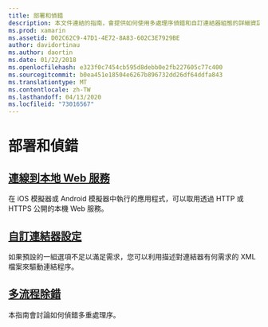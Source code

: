 ```yaml
---
title: 部署和偵錯
description: 本文件連結的指南，會提供如何使用多處理序偵錯和自訂連結器組態的詳細資訊。
ms.prod: xamarin
ms.assetid: D02C62C9-47D1-4E72-8A83-602C3E7929BE
author: davidortinau
ms.author: daortin
ms.date: 01/22/2018
ms.openlocfilehash: e323f0c7454cb595d8debb0e2fb227605c77c400
ms.sourcegitcommit: b0ea451e18504e6267b896732dd26df64ddfa843
ms.translationtype: MT
ms.contentlocale: zh-TW
ms.lasthandoff: 04/13/2020
ms.locfileid: "73016567"
---
```

# <a name="deployment--debugging"></a>部署和偵錯

## <a name="connect-to-local-web-services"></a>[連線到本地 Web 服務](connect-to-local-web-services.md)

在 iOS 模擬器或 Android 模擬器中執行的應用程式，可以取用透過 HTTP 或 HTTPS 公開的本機 Web 服務。

## <a name="custom-linker-configuration"></a>[自訂連結器設定](linker.md)

如果預設的一組選項不足以滿足需求，您可以利用描述對連結器有何需求的 XML 檔案來驅動連結程序。

## <a name="multi-process-debugging"></a>[多流程除錯](multi-process-debugging.md)

本指南會討論如何偵錯多重處理序。
